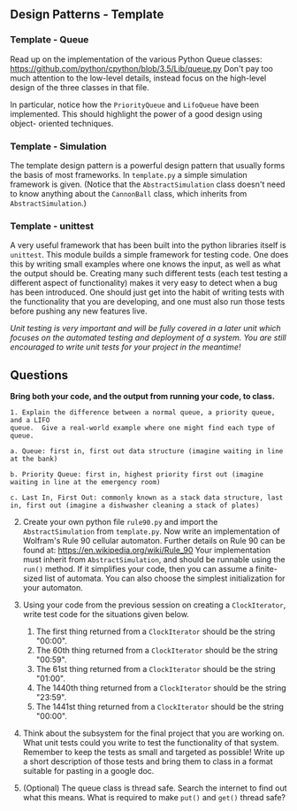 ## Design Patterns - Template

### Template - Queue
Read up on the implementation of the various Python Queue classes:
https://github.com/python/cpython/blob/3.5/Lib/queue.py
Don't pay too much attention to the low-level details, instead focus on the
high-level design of the three classes in that file.

In particular, notice how the `PriorityQueue` and `LifoQueue` have been
implemented.  This should highlight the power of a good design using object-
oriented techniques.

### Template - Simulation

The template design pattern is a powerful design pattern that usually forms the
basis of most frameworks.  In `template.py` a simple simulation framework is
given.  (Notice that the `AbstractSimulation` class doesn't need to know
anything about the `CannonBall` class, which inherits from
`AbstractSimulation`.)

### Template - unittest
A very useful framework that has been built into the python libraries itself
is `unittest`.  This module builds a simple framework for testing code.
One does this by writing small examples where one knows the input, as well as
what the output should be.  Creating many such different tests (each test
testing a different aspect of functionality) makes it very easy to detect
when a bug has been introduced.  One should just get into the habit of writing
tests with the functionality that you are developing, and one must also run
those tests before pushing any new features live.

*Unit testing is very important and will be fully covered in a later unit which
focuses on the automated testing and deployment of a system. You are still
encouraged to write unit tests for your project in the meantime!*

## Questions
**Bring both your code, and the output from running your code, to class.**

    1. Explain the difference between a normal queue, a priority queue, and a LIFO
    queue.  Give a real-world example where one might find each type of queue.

    a. Queue: first in, first out data structure (imagine waiting in line at the bank)

    b. Priority Queue: first in, highest priority first out (imagine waiting in line at the emergency room)

    c. Last In, First Out: commonly known as a stack data structure, last in, first out (imagine a dishwasher cleaning a stack of plates)

2. Create your own python file `rule90.py` and import the `AbstractSimulation`
from `template.py`.  Now write an implementation of Wolfram's Rule 90 cellular
automaton.  Further details on Rule 90 can be found at:
https://en.wikipedia.org/wiki/Rule_90
Your implementation must inherit from `AbstractSimulation`, and should be
runnable using the `run()` method. If it simplifies your code, then you can
assume a finite-sized list of automata.  You can also choose the simplest
initialization for your automaton.

3. Using your code from the previous session on creating a `ClockIterator`,
write test code for the situations given below.
    1. The first thing returned from a `ClockIterator` should be the string  "00:00".
    2. The 60th thing returned  from a `ClockIterator` should be the string "00:59".
    3. The 61st thing returned  from a `ClockIterator` should be the string "01:00".
    4. The 1440th thing returned  from a `ClockIterator` should be the string "23:59".
    5. The 1441st thing returned  from a `ClockIterator` should be the string "00:00".

4. Think about the subsystem for the final project that you are working on.  
What unit tests could you write to test the functionality of that system.  
Remember to keep the tests as small and targeted as possible!  Write up a short
description of those tests and bring them to class in a format suitable for
pasting in a google doc.

5. (Optional) The queue class is thread safe.  Search the internet to find out
what this means.  What is required to make `put()` and `get()` thread safe?
